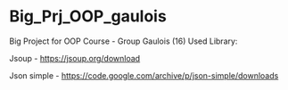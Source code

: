 # Big_Prj_OOP_gaulois
Big Project for OOP Course - Group Gaulois (16)
Used Library:

Jsoup - https://jsoup.org/download

Json simple - https://code.google.com/archive/p/json-simple/downloads

